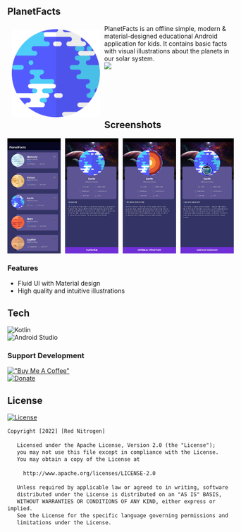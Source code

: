 ## PlanetFacts
<img src="planet-earth.svg" align="left" width="200" hspace="10" vspace="10">
PlanetFacts is an offline simple, modern & material-designed educational Android application for kids. It contains basic facts with visual illustrations about the planets in our solar system.<br/>

<div style="display:flex;" >
<br/>
<a href="https://github.com/sdnitrogen/PlanetFacts/raw/main/PlanetFacts.apk">
    <img src="https://img.shields.io/badge/Download-APK-3DDC84?style=for-the-badge"/>
</a>
</div>

</br></br></br></br>

## Screenshots
<div style="display:flex;" >
<img src="Screenshot1.jpg" width="24%" >
<img style="margin-left:10px;" src="Screenshot2.jpg" width="24%" >
<img style="margin-left:10px;" src="Screenshot3.jpg" width="24%" >
<img style="margin-left:10px;" src="Screenshot4.jpg" width="24%" >
</div>

### Features
- Fluid UI with Material design
- High quality and intuitive illustrations

## Tech
![Kotlin](https://img.shields.io/badge/Kotlin-0095D5?&style=for-the-badge&logo=kotlin&logoColor=white)<br>
![Android Studio](https://img.shields.io/badge/-Android%20Studio-3DDC84?style=for-the-badge&logo=android&logoColor=white)<br>

### Support Development

[!["Buy Me A Coffee"](https://www.buymeacoffee.com/assets/img/custom_images/orange_img.png)](https://www.buymeacoffee.com/sdnitrogen) <br>
[![Donate](https://img.shields.io/badge/Donate-Paypal-blue?style=for-the-badge)](https://www.paypal.me/sdnitrogen)

## License
[![License](https://img.shields.io/badge/License-Apache%202.0-blue?style=for-the-badge)](https://opensource.org/licenses/Apache-2.0)<br>
```
Copyright [2022] [Red Nitrogen]

   Licensed under the Apache License, Version 2.0 (the "License");
   you may not use this file except in compliance with the License.
   You may obtain a copy of the License at

     http://www.apache.org/licenses/LICENSE-2.0

   Unless required by applicable law or agreed to in writing, software
   distributed under the License is distributed on an "AS IS" BASIS,
   WITHOUT WARRANTIES OR CONDITIONS OF ANY KIND, either express or implied.
   See the License for the specific language governing permissions and
   limitations under the License.
```
